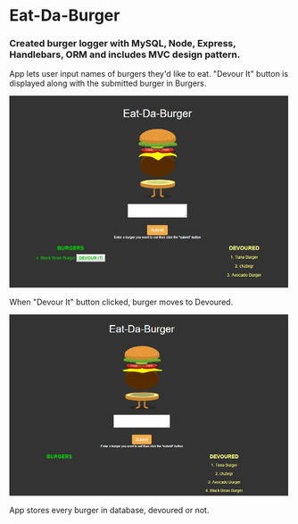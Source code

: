 # Eat-Da-Burger 
### Created burger logger with MySQL, Node, Express, Handlebars, ORM and includes MVC design pattern.

App lets user input names of burgers they'd like to eat. "Devour It" button is displayed along with the submitted burger in Burgers.

<img src="public/assets/img/burger1.PNG" width="500">

When "Devour It" button clicked, burger moves to Devoured.

<img src="/public/assets/img/burger2.PNG" width="500">

App stores every burger in database, devoured or not.
